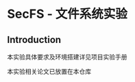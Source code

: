 <!-- lab5.html generedated from this file using: -->
<!-- pandoc -f markdown_github-hard_line_breaks README.md -t html >> lab5.html -->
<!-- make sure you keep the few lines including the stylesheet at the top! -->

# SecFS - 文件系统实验

## Introduction

本实验具体要求及环境搭建详见项目实验手册


本实验相关论文已放置在本仓库
